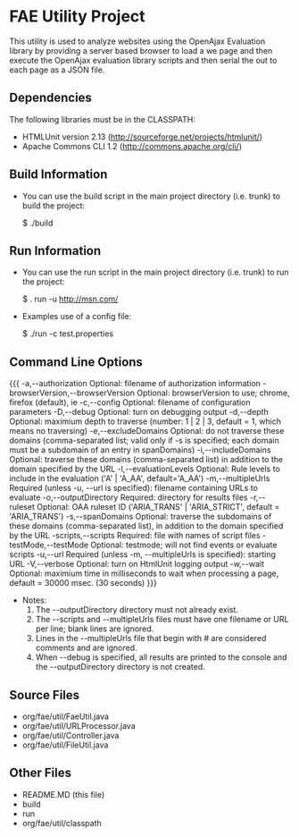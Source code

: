 # FAE Utility Project
This utility is used to analyze websites using the OpenAjax Evaluation library by providing a server based browser to load a we page and then execute the OpenAjax evaluation library scripts and then serial the out to each page as a JSON file.

## Dependencies

The following libraries must be in the CLASSPATH:

* HTMLUnit version 2.13 (http://sourceforge.net/projects/htmlunit/)
* Apache Commons CLI 1.2 (http://commons.apache.org/cli/)

## Build Information

* You can use the build script in the main project directory (i.e. trunk) to build the project:

  $ ./build

## Run Information

* You can use the run script in the main project directory (i.e. trunk) to run the project:

  $ . run -u http://msn.com/

* Examples use of a config file:

  $ ./run -c test.properties


## Command Line Options

{{{
 -a,--authorization <arg>                 Optional: filename of authorization information
 -browserVersion,--browserVersion <arg>   Optional: browserVersion to use; chrome, firefox (default), ie
 -c,--config <arg>                        Optional: filename of configuration parameters
 -D,--debug                               Optional: turn on debugging output
 -d,--depth <arg>                         Optional: maximium depth to traverse (number: 1 | 2 | 3, default = 1, which means no traversing)
 -e,--excludeDomains <arg>                Optional: do not traverse these domains (comma-separated list; valid only if -s is specified; each domain must be a subdomain of an entry in spanDomains)
 -i,--includeDomains <arg>                Optional: traverse these domains (comma-separated list) in addition to the domain specified by the URL
 -l,--evaluationLevels <arg>              Optional: Rule levels to include in the evaluation ('A' | 'A_AA', default='A_AA')
 -m,--multipleUrls <arg>                  Required (unless -u, --url is specified): filename containing URLs to evaluate
 -o,--outputDirectory <arg>               Required: directory for results files
 -r,--ruleset <arg>                       Optional: OAA ruleset ID ('ARIA_TRANS' | 'ARIA_STRICT', default = 'ARIA_TRANS')
 -s,--spanDomains <arg>                   Optional: traverse the subdomains of these domains (comma-separated list), in addition to the domain specified by the URL
 -scripts,--scripts <arg>                 Required: file with names of script files
 -testMode,--testMode                     Optional: testmode; will not find events or evaluate scripts
 -u,--url <arg>                           Required (unless -m, --multipleUrls is specified): starting URL
 -V,--verbose                             Optional: turn on HtmlUnit logging output
 -w,--wait <arg>                          Optional: maximium time in milliseconds to wait when processing a page, default = 30000 msec. (30 seconds)
}}}

* Notes:
  1. The --outputDirectory directory must not already exist.
  2. The --scripts and --multipleUrls files must have one filename or URL per line;
     blank lines are ignored.
  3. Lines in the --multipleUrls file that begin with # are considered comments and
     are ignored.
  4. When --debug is specified, all results are printed to the console and
     the --outputDirectory directory is not created.

## Source Files

* org/fae/util/FaeUtil.java
* org/fae/util/URLProcessor.java
* org/fae/util/Controller.java
* org/fae/util/FileUtil.java

## Other Files

* README.MD (this file)
* build
* run
* org/fae/util/classpath


